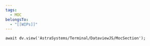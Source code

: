 ```yaml
---
tags:
  - MOC
belongsTo:
  - "[[WIPs]]"
---
```


```jsD
await dv.view('AstraSystems/Terminal/DataviewJS/MocSection');
```
